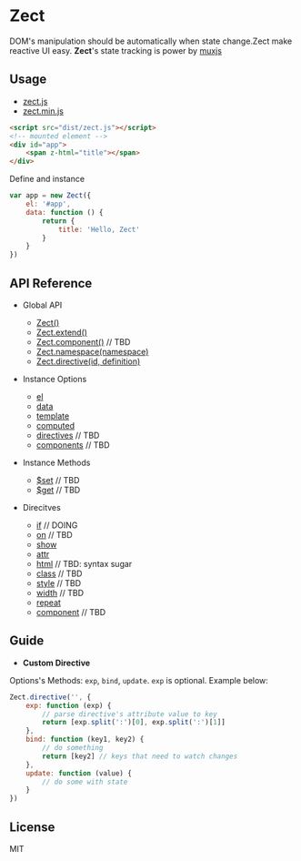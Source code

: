Zect
====

DOM's manipulation should be automatically when state change.Zect make reactive UI easy.
**Zect**'s state tracking is power by [muxjs](https://github.com/switer/muxjs)

## Usage
- [zect.js](https://raw.githubusercontent.com/switer/zect/master/dist/zect.js)
- [zect.min.js](https://raw.githubusercontent.com/switer/zect/master/dist/zect.min.js)

```html
<script src="dist/zect.js"></script>
<!-- mounted element -->
<div id="app">
    <span z-html="title"></span>
</div>
```
Define and instance

```js
var app = new Zect({
    el: '#app',
    data: function () {
        return {
            title: 'Hello, Zect'
        }
    }
})
```

## API Reference
- Global API
    * [Zect()]()
    * [Zect.extend()]()
    * [Zect.component()]() // TBD
    * [Zect.namespace(namespace)]()
    * [Zect.directive(id, definition)]()

- Instance Options
    * [el]()
    * [data]()
    * [template]()
    * [computed]()
    * [directives]() // TBD
    * [components]() // TBD

- Instance Methods
    * [$set]() // TBD
    * [$get]() // TBD

- Direcitves

    * [if]() // DOING
    * [on]() // TBD
    * [show]()
    * [attr]()
    * [html]() // TBD: syntax sugar
    * [class]() // TBD
    * [style]() // TBD
    * [width]() // TBD
    * [repeat]()
    * [component]() // TBD


## Guide
- **Custom Directive**

Options's Methods: `exp`, `bind`, `update`. `exp` is optional. Example below:

```js
Zect.directive('', {
    exp: function (exp) {
        // parse directive's attribute value to key
        return [exp.split(':')[0], exp.split(':')[1]]
    },
    bind: function (key1, key2) {
        // do something
        return [key2] // keys that need to watch changes
    },
    update: function (value) {
        // do some with state
    }
})
```

## License

MIT
